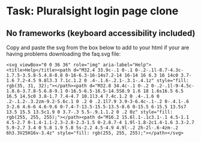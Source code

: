 # Task: Pluralsight login page clone 
## No frameworks (keyboard accessibility included)

Copy and paste the svg from the box below to add to your html if your are having problems downloading the faq.svg file:

````
<svg viewBox="0 0 36 36" role="img" aria-label="Help"><title>Help</title><path d="M32.4 33.9c-.1 0-.1 0-.2-.1l-8.7-4.3c-1.7.5-3.5.8-5.4.8-8.8 0-16-6.3-16-14s7.2-14 16-14 16 6.3 16 14c0 3.7-1.6 7.2-4.5 9.8l3.3 7.1c.1.2 0 .4-.1.6-.2.1-.3.1-.4.1z" style="fill: rgb(35, 31, 32);"></path><path d="M32.8 34.4c-.1 0-.2 0-.2-.1l-9-4.5c-1.8.6-3.7.8-5.6.8-9.1 0-16.5-6.5-16.5-14.5S8.9 1.6 18 1.6s16.5 6.5 16.5 14.5c0 3.8-1.7 7.4-4.7 10.1l3.4 7.4c.1.2 0 .4-.1.6 0 .2-.1.2-.3.2zm-9.2-5.6c.1 0 .2 0 .2.1l7.9 3.9-3-6.4c-.1-.2 0-.4.1-.6 3-2.6 4.6-6 4.6-9.6 0-7.4-7-13.5-15.5-13.5-8.6 0-15.5 6-15.5 13.5s7 13.5 15.5 13.5c1.9 0 3.7-.3 5.5-.9.1.1.2 0 .2 0z" style="fill: rgb(255, 255, 255);"></path><path d="M16.2 15.6l.1-.1c3.1-.1 4.5-1.1 4.5-2.7 0-1.4-1.1-2.3-2.8-2.3-1.5 0-2.8.7-4 1.9l-1.8-2c1.4-1.6 3.3-2.7 5.9-2.7 3.4 0 5.8 1.9 5.8 5s-2.2 4.5-4.9 4.9l-.2 2h-2l-.6-4zm-.2 6h3.3V25H16v-3.4z" style="fill: rgb(255, 255, 255);"></path></svg>
````
